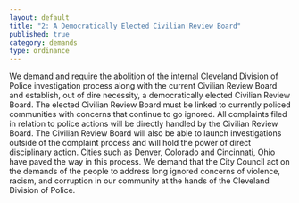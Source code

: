 ```yaml
---
layout: default
title: "2: A Democratically Elected Civilian Review Board"
published: true
category: demands
type: ordinance
---
```


We demand and require the abolition of the internal Cleveland Division of Police investigation process along with the current Civilian Review Board and establish, out of dire necessity, a democratically elected Civilian Review Board. The elected Civilian Review Board must be linked to currently policed communities with concerns that continue to go ignored. All complaints filed in relation to police actions will be directly handled by the Civilian Review Board. The Civilian Review Board will also be able to launch investigations outside of the complaint process and will hold the power of direct disciplinary action. Cities such as Denver, Colorado and Cincinnati, Ohio have paved the way in this process. We demand that the City Council act on the demands of the people to address long ignored concerns of violence, racism, and corruption in our community at the hands of the Cleveland Division of Police. 

